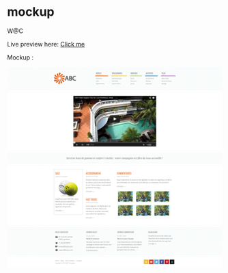 # mockup
W@C


Live preview here: <a href="https://starjunxbt.github.io/intromockup/"> Click me </a>

<p> Mockup : </p>
<img src="/assets/mockupsample.png">
